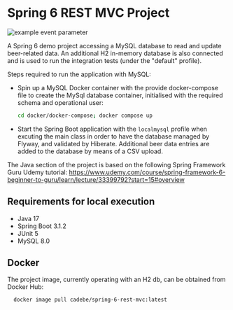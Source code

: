 # Spring 6 REST MVC Project
![example event parameter](https://github.com/Carla-de-Beer/spring-6-rest-mvc/actions/workflows/build.yml/badge.svg?event=push)

A Spring 6 demo project accessing a MySQL database to read and update beer-related data. An additional H2 in-memory
database is also
connected and is used to run the integration tests (under the "default" profile).

Steps required to run the application with MySQL:

* Spin up a MySQL Docker container with the provide docker-compose file to create the MySql database container, initialised with the required schema and operational user:

    ```sh
    cd docker/docker-compose; docker compose up
    ```

* Start the Spring Boot application with the `localmysql` profile when excuting the main class in order to have the database managed by Flyway, and
  validated by Hiberate. Additional beer data entries are added to the database by means of a CSV upload.

The Java section of the project is based on the following Spring Framework Guru Udemy tutorial:
https://www.udemy.com/course/spring-framework-6-beginner-to-guru/learn/lecture/33399792?start=15#overview

## Requirements for local execution

* Java 17
* Spring Boot 3.1.2
* JUnit 5
* MySQL 8.0

## Docker

The project image, currently operating with an H2 db, can be obtained from Docker Hub:

```sh
  docker image pull cadebe/spring-6-rest-mvc:latest
```
